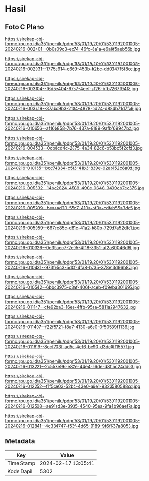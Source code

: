 # Hasil

## Foto C Plano

https://sirekap-obj-formc.kpu.go.id/a351/pemilu/pdpr/53/01/19/20/01/5301192001005-20240216-002401--0b0a09c3-ec74-46fc-8a1a-e6a8f5aeb56b.jpg

https://sirekap-obj-formc.kpu.go.id/a351/pemilu/pdpr/53/01/19/20/01/5301192001005-20240216-002931--1775e914-c669-453b-b2bc-dd0347f5f8cc.jpg

https://sirekap-obj-formc.kpu.go.id/a351/pemilu/pdpr/53/01/19/20/01/5301192001005-20240216-003104--f6d5e404-6757-4eef-af26-bfb7267f94f8.jpg

https://sirekap-obj-formc.kpu.go.id/a351/pemilu/pdpr/53/01/19/20/01/5301192001005-20240216-003419--37abc9b3-2104-4878-bd24-d884b71d7fa9.jpg

https://sirekap-obj-formc.kpu.go.id/a351/pemilu/pdpr/53/01/19/20/01/5301192001005-20240216-010656--af16b858-7b76-437a-8189-9afbf69947b2.jpg

https://sirekap-obj-formc.kpu.go.id/a351/pemilu/pdpr/53/01/19/20/01/5301192001005-20240216-004533--0cb8cd4c-2875-4a34-82c6-b53bc5f2cfd3.jpg

https://sirekap-obj-formc.kpu.go.id/a351/pemilu/pdpr/53/01/19/20/01/5301192001005-20240216-010135--bcc74334-c5f3-41b3-839e-92ab152c8a0d.jpg

https://sirekap-obj-formc.kpu.go.id/a351/pemilu/pdpr/53/01/19/20/01/5301192001005-20240216-005532--14bc2624-4588-498c-9646-3499eb7ec675.jpg

https://sirekap-obj-formc.kpu.go.id/a351/pemilu/pdpr/53/01/19/20/01/5301192001005-20240216-005709--beaead20-55c7-410a-bf3a-cdfeb55a3dd5.jpg

https://sirekap-obj-formc.kpu.go.id/a351/pemilu/pdpr/53/01/19/20/01/5301192001005-20240216-005959--667ec85c-d81c-41a2-b80b-729d7a52dfc1.jpg

https://sirekap-obj-formc.kpu.go.id/a351/pemilu/pdpr/53/01/19/20/01/5301192001005-20240216-010326--0e39aec7-2e05-4f18-8351-af2a80046d6f.jpg

https://sirekap-obj-formc.kpu.go.id/a351/pemilu/pdpr/53/01/19/20/01/5301192001005-20240216-010431--973fe5c3-5d0f-4fa8-b735-378e13d96b87.jpg

https://sirekap-obj-formc.kpu.go.id/a351/pemilu/pdpr/53/01/19/20/01/5301192001005-20240216-010542--6bbd3975-c3af-406f-aceb-f09eba301695.jpg

https://sirekap-obj-formc.kpu.go.id/a351/pemilu/pdpr/53/01/19/20/01/5301192001005-20240216-011147--cfe92ba3-16ee-4ffb-95aa-5811a2947632.jpg

https://sirekap-obj-formc.kpu.go.id/a351/pemilu/pdpr/53/01/19/20/01/5301192001005-20240216-011407--f22f5721-f8a7-4130-a6e0-0f50539f1136.jpg

https://sirekap-obj-formc.kpu.go.id/a351/pemilu/pdpr/53/01/19/20/01/5301192001005-20240216-011619--8ccf703f-ad5c-4ef6-be90-d3dc0ff1557f.jpg

https://sirekap-obj-formc.kpu.go.id/a351/pemilu/pdpr/53/01/19/20/01/5301192001005-20240216-013221--2c553e96-e82e-44e4-a6de-d8ff5c24dd03.jpg

https://sirekap-obj-formc.kpu.go.id/a351/pemilu/pdpr/53/01/19/20/01/5301192001005-20240216-012252--f1f5ce03-52b4-43e0-a6e1-9323580588cd.jpg

https://sirekap-obj-formc.kpu.go.id/a351/pemilu/pdpr/53/01/19/20/01/5301192001005-20240216-012508--ae91ad3e-3935-4540-95ea-9fa4b96aef7a.jpg

https://sirekap-obj-formc.kpu.go.id/a351/pemilu/pdpr/53/01/19/20/01/5301192001005-20240216-012841--4c334747-f53f-4d65-9189-9f6f637a8053.jpg


## Metadata

| Key        | Value               |
| ---------- | ------------------- |
| Time Stamp | 2024-02-17 13:05:41 |
| Kode Dapil | 5302                |



